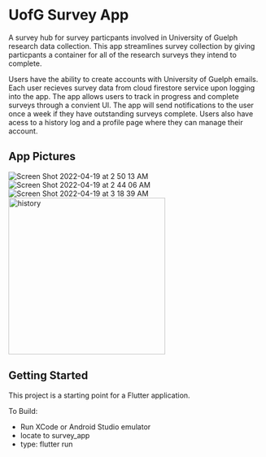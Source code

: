 # UofG Survey App

A survey hub for survey particpants involved in University of Guelph research data collection. This app streamlines survey collection by giving particpants a container for all of the research surveys they intend to complete.

Users have the ability to create accounts with University of Guelph emails. Each user recieves survey data from cloud firestore service upon logging into the app. The app allows users to track in progress and complete surveys through a convient UI. The app will send notifications to the user once a week if they have outstanding surveys complete. Users also have acess to a history log and a profile page where they can manage their account.

## App Pictures

![Screen Shot 2022-04-19 at 2 50 13 AM](https://user-images.githubusercontent.com/40216205/193905938-7b06dae4-e735-4bfb-93ca-8fc5a15ba93d.png)
![Screen Shot 2022-04-19 at 2 44 06 AM](https://user-images.githubusercontent.com/40216205/193905920-fb6537f1-8fa9-4269-874d-d3c227d4fa63.png)
![Screen Shot 2022-04-19 at 3 18 39 AM](https://user-images.githubusercontent.com/40216205/193905955-1df80bd9-2c65-445f-ba4f-ec1d9f29cf98.png)
<img width="308" alt="history" src="https://user-images.githubusercontent.com/40216205/193906079-dbf630a6-91c4-491e-99eb-37c69e246ae4.png">

## Getting Started

This project is a starting point for a Flutter application.

To Build:

- Run XCode or Android Studio emulator
- locate to survey_app
- type: flutter run

